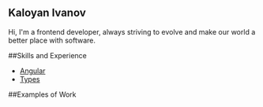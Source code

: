 ## Kaloyan Ivanov

Hi, I'm a frontend developer, always striving to evolve and make our world a better place with software. 

##Skills and Experience
* [Angular](https://img.shields.io/badge/Angular-DD0031?style=for-the-badge&logo=angular&logoColor=white)
* [Types](https://img.shields.io/badge/TypeScript-007ACC?style=for-the-badge&logo=typescript&logoColor=white)


##Examples of Work
